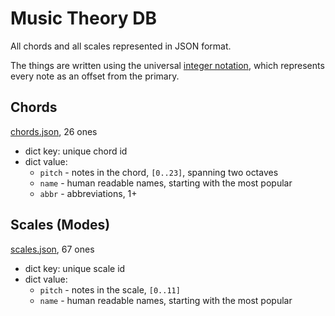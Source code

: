 # Music Theory DB

All chords and all scales represented in JSON format.

The things are written using the universal [integer notation][1],
which represents every note as an offset from the primary.

## Chords

[chords.json](chords.json), 26 ones

- dict key: unique chord id
- dict value:
  - `pitch` - notes in the chord, `[0..23]`, spanning two octaves
  - `name` - human readable names, starting with the most popular
  - `abbr` - abbreviations, 1+

## Scales (Modes)

[scales.json](scales.json), 67 ones

- dict key: unique scale id
- dict value:
  - `pitch` - notes in the scale, `[0..11]`
  - `name` - human readable names, starting with the most popular


[1]: https://en.wikipedia.org/wiki/Pitch_class#Integer_notation